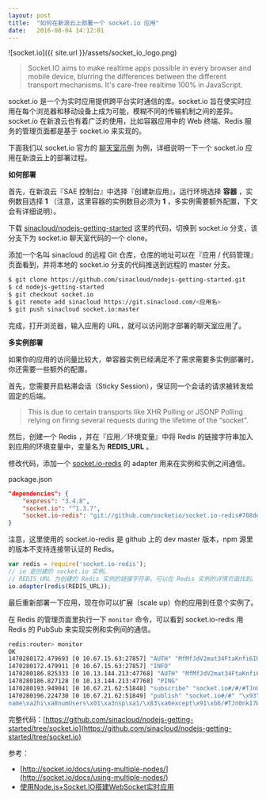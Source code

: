 ```yaml
---
layout: post
title:  "如何在新浪云上部署一个 socket.io 应用"
date:   2016-08-04 14:12:01
---
```


![socket.io]({{ site.url }}/assets/socket_io_logo.png)

> Socket.IO aims to make realtime apps possible in every browser and mobile device, blurring the differences between the different transport mechanisms. It's care-free realtime 100% in JavaScript.

socket.io 是一个为实时应用提供跨平台实时通信的库。socket.io 旨在使实时应用在每个浏览器和移动设备上成为可能，模糊不同的传输机制之间的差异。socket.io 在新浪云也有着广泛的使用，比如容器应用中的 Web 终端、Redis 服务的管理页面都是基于 socket.io 来实现的。

下面我们以 socket.io 官方的 [聊天室示例](http://socket.io/demos/chat/>) 为例，详细说明一下一个 socket.io 应用在新浪云上的部署过程。

**如何部署**

首先，在新浪云『SAE 控制台』中选择『创建新应用』，运行环境选择 **容器** ，实例数目选择 **1** （注意，这里容器的实例数目必须为 **1** ，多实例需要额外配置，下文会有详细说明）。

下载 [sinacloud/nodejs-getting-started](https://github.com/sinacloud/nodejs-getting-started) 这里的代码，切换到 socket.io 分支，该分支下为 socket.io 聊天室代码的一个 clone。

添加一个名叫 sinacloud 的远程 Git 仓库，仓库的地址可以在『应用 / 代码管理』页面看到，并将本地的 socket.io 分支的代码推送到远程的 master 分支。

```sh
$ git clone https://github.com/sinacloud/nodejs-getting-started.git
$ cd nodejs-getting-started
$ git checkout socket.io
$ git remote add sinacloud https://git.sinacloud.com/<应用名>
$ git push sinacloud socket.io:master
```

完成，打开浏览器，输入应用的 URL，就可以访问刚才部署的聊天室应用了。

**多实例部署**

如果你的应用的访问量比较大，单容器实例已经满足不了需求需要多实例部署时，你还需要一些额外的配置。

首先，您需要开启粘滞会话（Sticky Session），保证同一个会话的请求被转发给固定的后端。

> This is due to certain transports like XHR Polling or JSONP Polling relying on firing several requests during the lifetime of the “socket”.

然后，创建一个 Redis ，并在『应用／环境变量』中将 Redis 的链接字符串加入到应用的环境变量中，变量名为 **REDIS_URL** 。

修改代码，添加一个 [socket.io-redis](https://github.com/automattic/socket.io-redis>) 的 adapter 用来在实例和实例之间通信。

package.json

```json
"dependencies": {
    "express": "3.4.8",
    "socket.io": "^1.3.7",
    "socket.io-redis": "git://github.com/socketio/socket.io-redis#708de4cb7e42107084f51dd37f3060d7899b3fdd"
}
```

注意，这里使用的 socket.io-redis 是 github 上的 dev master 版本，npm 源里的版本不支持连接带认证的 Redis。

```js
var redis = require('socket.io-redis');
// io 是创建的 socket.io 实例。
// REDIS_URL 为创建的 Redis 实例的链接字符串，可以在 Redis 实例的详情页面找到。
io.adapter(redis(REDIS_URL));
```

最后重新部署一下应用，现在你可以扩展（scale up）你的应用到任意个实例了。

在 Redis 的管理页面里执行一下 ``monitor`` 命令，可以看到 socket.io-redis 用 Redis 的 PubSub 来实现实例和实例间的通信。

```sh
redis:router> monitor
OK
1470280172.479693 [0 10.67.15.63:27857] "AUTH" "MfMfJdV2mat34FtaKnfi6IUeJt8aM7TZRgwnFpipLUTe6LnnryzAJkkOdIdetVdZ"
1470280172.479911 [0 10.67.15.63:27857] "INFO"
1470280186.825333 [0 10.13.144.213:47768] "AUTH" "MfMfJdV2mat34FtaKnfi6IUeJt8aM7TZRgwnFpipLUTe6LnnryzAJkkOdIdetVdZ"
1470280186.827128 [0 10.13.144.213:47768] "PING"
1470280193.949041 [0 10.67.21.62:51848] "subscribe" "socket.io#/#/#TJn0nk17WcnEB892AAAD#"
1470280196.224730 [0 10.67.21.62:51849] "publish" "socket.io#/#" "\x93\xa6kKgr7Z\x83\xa4type\x02\xa4data\x92\xabuser joined\x82\xa8user
name\xa2hi\xa8numUsers\x01\xa3nsp\xa1/\x83\xa6except\x91\xb6/#TJn0nk17WcnEB892AAAD\xa5rooms\xc4\xa5flags\x81\xa9broadcast\xc3"
```

完整代码：[https://github.com/sinacloud/nodejs-getting-started/tree/socket.io](https://github.com/sinacloud/nodejs-getting-started/tree/socket.io)

参考：

- [http://socket.io/docs/using-multiple-nodes/](http://socket.io/docs/using-multiple-nodes/)
- [使用Node.js+Socket.IO搭建WebSocket实时应用](http://www.plhwin.com/2014/05/28/nodejs-socketio/)
